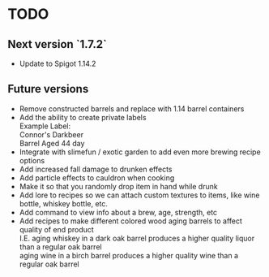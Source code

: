 <h1>TODO</h1>
<h2>Next version `1.7.2`</h2>
<ul>
	<li>Update to Spigot 1.14.2</li>
</ul>
<h2>Future versions</h2>
<ul>
	<li>Remove constructed barrels and replace with 1.14 barrel containers</li>
	<li>Add the ability to create private labels<br>Example Label:<br>Connor's Darkbeer<br>Barrel Aged 44 day</li>
	<li>Integrate with slimefun / exotic garden to add even more brewing recipe options</li>
	<li>Add increased fall damage to drunken effects</li>
	<li>Add particle effects to cauldron when cooking</li>
	<li>Make it so that you randomly drop item in hand while drunk</li>
	<li>Add lore to recipes so we can attach custom textures to items, like wine bottle, whiskey bottle, etc.</li>
  <li>Add command to view info about a brew, age, strength, etc</li>
  <li>Add recipes to make different colored wood aging barrels to affect quality of end product <br>I.E. aging whiskey in a dark oak barrel produces a higher quality liquor than a regular oak barrel<br>aging wine in a birch barrel produces a higher quality wine than a regular oak barrel</li>
</ul>
